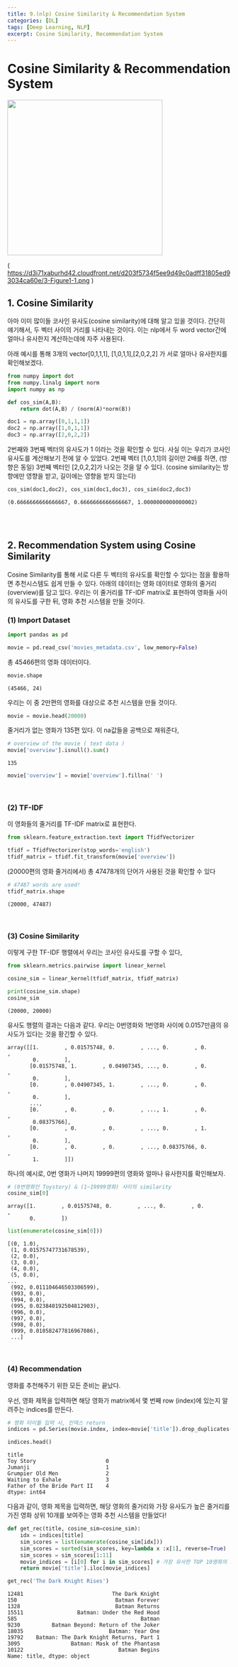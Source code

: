 ```yaml
---
title: 9.(nlp) Cosine Similarity & Recommendation System
categories: [DL]
tags: [Deep Learning, NLP]
excerpt: Cosine Similarity, Recommendation System
---
```


# Cosine Similarity & Recommendation System

<img src="https://d3i71xaburhd42.cloudfront.net/d203f5734f5ee9d49c0adff31805ed93034ca60e/3-Figure1-1.png" width="350" /> <br>

( https://d3i71xaburhd42.cloudfront.net/d203f5734f5ee9d49c0adff31805ed93034ca60e/3-Figure1-1.png )



## 1. Cosine Similarity

아마 이미 많이들 코사인 유사도(cosine similarity)에 대해 알고 있을 것이다. 간단히 얘기해서, 두 벡터 사이의 거리를 나타내는 것이다. 이는 nlp에서 두 word vector간에 얼마나 유사한지 계산하는데에 자주 사용된다.



아래 예시를 통해 3개의 vector[0,1,1,1], [1,0,1,1],[2,0,2,2] 가 서로 얼마나 유사한지를 확인해보겠다.


```python
from numpy import dot
from numpy.linalg import norm
import numpy as np

def cos_sim(A,B):
    return dot(A,B) / (norm(A)*norm(B))
```


```python
doc1 = np.array([0,1,1,1])
doc2 = np.array([1,0,1,1])
doc3 = np.array([2,0,2,2])
```

2번째와 3번째 벡터의 유사도가 1 이라는 것을 확인할 수 있다. 사실 이는 우리가 코사인 유사도를 계산해보기 전에 알 수 있었다. 2번째 벡터 [1,0,1,1]의 길이만 2배를 하면, (방향은 동일) 3번째 벡터인 [2,0,2,2]가 나오는 것을 알 수 있다. (cosine similarity는 방향에만 영향을 받고, 길이에는 영향을 받지 않는다)


```python
cos_sim(doc1,doc2), cos_sim(doc1,doc3), cos_sim(doc2,doc3)
```


    (0.6666666666666667, 0.6666666666666667, 1.0000000000000002)

<br>

<br>



## 2. Recommendation System using Cosine Similarity

Cosine Similarity를 통해 서로 다른 두 벡터의 유사도를 확인할 수 있다는 점을 활용하면 추천시스템도 쉽게 만들 수 있다. 아래의 데이터는 영화 데이터로 영화의 줄거리(overview)를 담고 있다. 우리는 이 줄거리를 TF-IDF matrix로 표현하여 영화들 사이의 유사도를 구한 뒤, 영화 추천 시스템을 만들 것이다.



### (1) Import Dataset


```python
import pandas as pd
```


```python
movie = pd.read_csv('movies_metadata.csv', low_memory=False)
```



총 45466편의 영화 데이터이다.


```python
movie.shape
```


    (45466, 24)



우리는 이 중 2만편의 영화를 대상으로 추천 시스템을 만들 것이다.

```python
movie = movie.head(20000)
```



줄거리가 없는 영화가 135편 있다. 이 na값들을 공백으로 채워준다,


```python
# overview of the movie ( text data )
movie['overview'].isnull().sum()
```


    135


```python
movie['overview'] = movie['overview'].fillna(' ')
```

<br>



### (2) TF-IDF

이 영화들의 줄거리를 TF-IDF matrix로 표현한다. 


```python
from sklearn.feature_extraction.text import TfidfVectorizer
```


```python
tfidf = TfidfVectorizer(stop_words='english')
tfidf_matrix = tfidf.fit_transform(movie['overview'])
```



(20000편의 영화 줄거리에서) 총 47478개의 단어가 사용된 것을 확인할 수 있다


```python
# 47487 words are used!
tfidf_matrix.shape
```


    (20000, 47487)

<br>



### (3) Cosine Similarity

이렇게 구한 TF-IDF 행렬에서 우리는 코사인 유사도를 구할 수 있다,


```python
from sklearn.metrics.pairwise import linear_kernel
```


```python
cosine_sim = linear_kernel(tfidf_matrix, tfidf_matrix)
```


```python
print(cosine_sim.shape)
cosine_sim
```

    (20000, 20000)



유사도 행렬의 결과는 다음과 같다. 우리는 0번영화와 1번영화 사이에 0.0157만큼의 유사도가 있다는 것을 황긴할 수 있다.

    array([[1.        , 0.01575748, 0.        , ..., 0.        , 0.        ,
            0.        ],
           [0.01575748, 1.        , 0.04907345, ..., 0.        , 0.        ,
            0.        ],
           [0.        , 0.04907345, 1.        , ..., 0.        , 0.        ,
            0.        ],
           ...,
           [0.        , 0.        , 0.        , ..., 1.        , 0.        ,
            0.08375766],
           [0.        , 0.        , 0.        , ..., 0.        , 1.        ,
            0.        ],
           [0.        , 0.        , 0.        , ..., 0.08375766, 0.        ,
            1.        ]])



하나의 예시로, 0번 영화가 나머지 19999편의 영화와 얼마나 유사한지를 확인해보자.


```python
# (0번영화인 Toystory) & (1~19999영화) 사이의 similarity
cosine_sim[0]
```


    array([1.        , 0.01575748, 0.        , ..., 0.        , 0.        ,
           0.        ])




```python
list(enumerate(cosine_sim[0]))
```


    [(0, 1.0),
     (1, 0.01575747731678539),
     (2, 0.0),
     (3, 0.0),
     (4, 0.0),
     (5, 0.0),
    ...
     (992, 0.011104646503306599),
     (993, 0.0),
     (994, 0.0),
     (995, 0.023840192504812903),
     (996, 0.0),
     (997, 0.0),
     (998, 0.0),
     (999, 0.010582477816967086),
     ...]

<br>



### (4) Recommendation

영화를 추천해주기 위한 모든 준비는 끝났다.

우선, 영화 제목을 입력하면 해당 영화가 matrix에서 몇 번째 row (index)에 있는지  알려주는 indices를 만든다.


```python
# 영화 타이틀 입력 시, 인덱스 return
indices = pd.Series(movie.index, index=movie['title']).drop_duplicates()
```


```python
indices.head()
```


    title
    Toy Story                      0
    Jumanji                        1
    Grumpier Old Men               2
    Waiting to Exhale              3
    Father of the Bride Part II    4
    dtype: int64



다음과 같이, 영화 제목을 입력하면, 해당 영화의 줄거리와 가장 유사도가 높은 줄거리를 가진 영화 상위 10개를 보여주는 영화 추천 시스템을 만들었다!


```python
def get_rec(title, cosine_sim=cosine_sim):
    idx = indices[title]
    sim_scores = list(enumerate(cosine_sim[idx]))
    sim_scores = sorted(sim_scores, key=lambda x :x[1], reverse=True)    
    sim_scores = sim_scores[1:11]
    movie_indices = [i[0] for i in sim_scores] # 가장 유사한 TOP 10영화의 index    
    return movie['title'].iloc[movie_indices]
```


```python
get_rec('The Dark Knight Rises')
```


    12481                            The Dark Knight
    150                               Batman Forever
    1328                              Batman Returns
    15511                 Batman: Under the Red Hood
    585                                       Batman
    9230          Batman Beyond: Return of the Joker
    18035                           Batman: Year One
    19792    Batman: The Dark Knight Returns, Part 1
    3095                Batman: Mask of the Phantasm
    10122                              Batman Begins
    Name: title, dtype: object




```python

```
